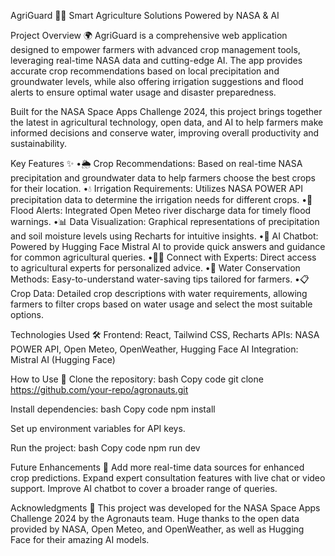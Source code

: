 AgriGuard 🌾🚀
    Smart Agriculture Solutions Powered by NASA & AI

Project Overview 🌍
    AgriGuard is a comprehensive web application designed to empower farmers with advanced crop management tools, leveraging real-time NASA data and cutting-edge AI. The app provides accurate crop recommendations based on local precipitation and groundwater levels, while also offering irrigation suggestions and flood alerts to ensure optimal water usage and disaster preparedness.

Built for the NASA Space Apps Challenge 2024, this project brings together the latest in agricultural technology, open data, and AI to help farmers make informed decisions and conserve water, improving overall productivity and sustainability.

Key Features ✨
    •🌦️ Crop Recommendations: Based on real-time NASA precipitation and groundwater data to help farmers choose the best crops for their location.
    •💧 Irrigation Requirements: Utilizes NASA POWER API precipitation data to determine the irrigation needs for different crops.
    •🌊 Flood Alerts: Integrated Open Meteo river discharge data for timely flood warnings.
    •📊 Data Visualization: Graphical representations of precipitation and soil moisture levels using Recharts for intuitive insights.
    •🤖 AI Chatbot: Powered by Hugging Face Mistral AI to provide quick answers and guidance for common agricultural queries.
    •👩‍🌾 Connect with Experts: Direct access to agricultural experts for personalized advice.
    •🌱 Water Conservation Methods: Easy-to-understand water-saving tips tailored for farmers.
    •📋 Crop Data: Detailed crop descriptions with water requirements, allowing farmers to filter crops based on water usage and select the most suitable options.

Technologies Used 🛠️
Frontend: React, Tailwind CSS, Recharts
    APIs: NASA POWER API, Open Meteo, OpenWeather, Hugging Face
    AI Integration: Mistral AI (Hugging Face)

How to Use 🚜
    Clone the repository:
    bash
    Copy code
        git clone https://github.com/your-repo/agronauts.git

Install dependencies:
    bash
    Copy code
        npm install

Set up environment variables for API keys.

Run the project:
    bash
    Copy code
        npm run dev

Future Enhancements 🔮
Add more real-time data sources for enhanced crop predictions.
Expand expert consultation features with live chat or video support.
Improve AI chatbot to cover a broader range of queries.

Acknowledgments 🙌
    This project was developed for the NASA Space Apps Challenge 2024 by the Agronauts team. Huge thanks to the open data provided by NASA, Open Meteo, and OpenWeather, as well as Hugging Face for their amazing AI models.